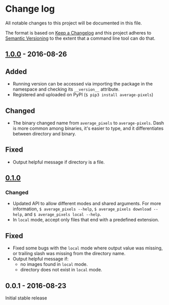 # Change log

All notable changes to this project will be documented in this file.

The format is based on [Keep a Changelog](http://keepachangelog.com/) 
and this project adheres to [Semantic Versioning](http://semver.org/) to the extent that a command line tool can do that.

## [1.0.0] - 2016-08-26

## Added
- Running version can be accessed via importing the package in the namespace and checking its `__version__` attribute.
- Registered and uploaded on PyPI (`$ pip3 install average-pixels`)

## Changed
- The binary changed name from `average_pixels` to `average-pixels`. Dash is more common among binaries, it's easier to type, and it differentiates between directory and binary.

## Fixed
- Output helpful message if directory is a file.

## [0.1.0]

### Changed
- Updated API to allow different modes and shared arguments. For more information, `$ average_pixels --help`, `$ average_pixels download --help`, and `$ average_pixels local --help`.
- In `local` mode, accept only files that end with a predefined extension.

## Fixed
- Fixed some bugs with the `local` mode where output value was missing, or trailing slash was missing from the directory name.
- Output helpful message if:
    - no images found in `local` mode.
    - directory does not exist in `local` mode.


## 0.0.1 - 2016-08-23

Initial stable release

[1.0.0]: https://github.com/liviu-/average-pixels/compare/v0.1.0...v1.0.0
[0.1.0]: https://github.com/liviu-/average-pixels/compare/v0.0.1...v0.1.0
